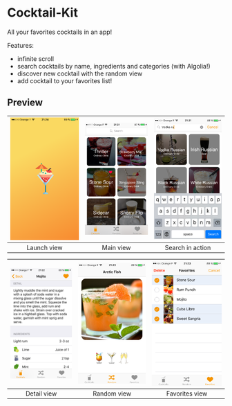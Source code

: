 # Cocktail-Kit

All your favorites cocktails in an app!

Features:
- infinite scroll
- search cocktails by name, ingredients and categories (with Algolia!)
- discover new cocktail with the random view
- add cocktail to your favorites list!

## Preview

| ![Screenshot](Screenshots/screenshot-1.png) | ![Screenshot](Screenshots/screenshot-2.png) | ![Screenshot](Screenshots/screenshot-3.png) |
|:---:|:---:|:---:|
| Launch view | Main view | Search in action

| ![Screenshot](Screenshots/screenshot-4.png) | ![Screenshot](Screenshots/screenshot-5.png) | ![Screenshot](Screenshots/screenshot-6.png) |
|:---:|:---:|:---:|
| Detail view | Random view | Favorites view

